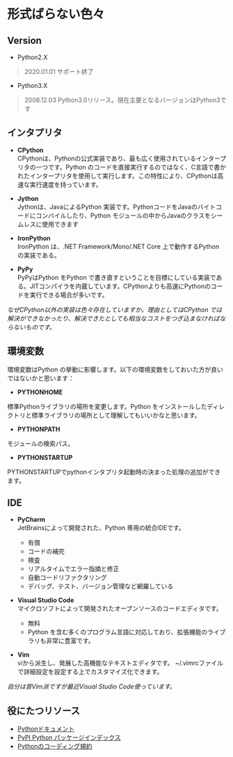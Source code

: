# 形式ばらない色々

## Version 

* Python2.X

> 2020.01.01  サポート終了

* Python3.X

>2008.12.03 Python3.0リリース。現在主要となるバージョンはPython3です

## インタプリタ

* **CPython**  
CPythonは、Pythonの公式実装であり、最も広く使用されているインタープリタの一つです。Python のコードを直接実行するのではなく、C言語で書かれたインタープリタを使用して実行します。この特性により、CPythonは高速な実行速度を持っています。

* **Jython**  
Jythonは、JavaによるPython 実装です。PythonコードをJavaのバイトコードにコンバイルしたり、Python モジュールの中からJavaのクラスをシームレスに使用できます

* **IronPython**  
IronPython は、.NET Framework/Mono/.NET Core 上で動作するPython の実装である。

* **PyPy**  
PyPyはPython をPython で書き直すということを目標にしている実装である。JITコンパイラを内蔵しています。CPythonよりも高速にPythonのコードを実行できる場合が多いです。

*なぜCPython以外の実装は色々存在していますか。理由としてはCPython では解決ができなかったり、解決できたとしても相当なコストをつぎ込まなければならないものです。*

## 環境変数

環境変数はPython の挙動に影響します。以下の環境変数をしておいた方が良いではないかと思います：

* **PYTHONHOME**

標準Pythonライブラリの場所を変更します。Python をインストールしたディレクトリと標準ライブラリの場所として理解してもいいかなと思います。

* **PYTHONPATH**

モジュールの検索パス。

* **PYTHONSTARTUP**

PYTHONSTARTUPでpythonインタプリタ起動時の決まった処理の追加ができます。

## IDE

* **PyCharm**  
JetBrainsによって開発された、Python 専用の統合IDEです。

 	* 有償
 	* コードの補完
 	* 検査
 	* リアルタイムでエラー指摘と修正
 	* 自動コードリファクタリング
 	* デバッグ、テスト、バージョン管理など網羅している　　

* **Visual Studio Code**  
 マイクロソフトによって開発されたオープンソースのコードエディタです。
 
	 * 無料
	 * Python を含む多くのプログラム言語に対応しており、拡張機能のライブラリも非常に豊富です。
	 
* **Vim**   
viから派生し、発展した高機能なテキストエディタです。
~/.vimrcファイルで詳細設定を設定する上でカスタマイズ化できます。

*自分は昔Vim派ですが最近Visual Studio Code使っています。*
 
 

## 役にたつリソース

* [Pythonドキュメント ](https://docs.python.org/3/)
* [PyPI Python パッケージインデックス](https://pypi.org)
* [Pythonのコーディング規約](https://peps.python.org/pep-0008/)





